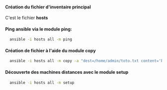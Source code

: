 #### Création du fichier d'inventaire principal
  C'est le fichier **hosts**

#### Ping ansible via le module ping:
```bash
  ansible -i hosts all -m ping
```  
#### Création de fichier à l'aide du module copy
```bash
  ansible -i hosts all -m copy -a "dest=/home/admin/toto.txt content='bonjour eazytraining'"
```  
#### Découverte des machines distances avec le module setup
```bash
  ansible -i hosts all -m setup
```  
  
  
